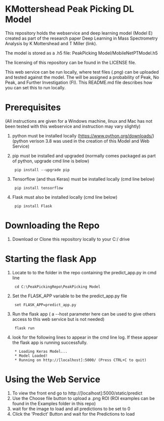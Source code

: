 # KMottershead Peak Picking DL Model

This repository holds the webservice and deep learning model (Model E) created as part of the research paper Deep Learning in Mass Spectrometry Analysis by K Mottershead and T Miller (link).

The model is stored as a .h5 file: PeakPicking Model/MobileNetPTModel.h5

The licensing of this repository can be found in the LICENSE file.

This web service can be run locally, where test files (.png) can be uploaded and tested against the model. The will be assigned a probability of Peak, No Peak, and Further Investigation (FI). This README.md file describes how you can set this to run locally. 

# Prerequisites
(All instructions are given for a Windows machine, linux and Mac has not been tested with this webservice and instruction may vary slightly) 
1. python must be installed locally (https://www.python.org/downloads/) (python verison 3.8 was used in the creation of this Model and Web Service)
2. pip must be installed and upgraded (normally comes packaged as part of python, upgrade cmd line is below)

		pip install --upgrade pip
			
3. Tensorflow (and thus Keras) must be installed locally (cmd line below)

		pip install tensorflow

4. Flask must also be installed locally (cmd line below)

		pip install Flask
		
# Downloading the Repo
1. Download or Clone this repository locally to your C:/ drive 


# Starting the flask App
1. Locate to to the folder in the repo containing the predict_app.py in cmd line

		cd C:\PeakPickingRepo\PeakPicking Model
		
2. Set the FLASK_APP variable to be the predict_app.py file

		set FLASK_APP=predict_app.py
		
3. Run the flask app ( a --host parameter here can be used to give others access to this web service but is not needed)

		flask run
		
4. look for the following lines to appear in the cmd line log. If these appear the flask app is running successfully. 

		* Loading Keras Model...
		* Model Loaded!
		* Running on http://[localhost]:5000/ (Press CTRL+C to quit)
		
# Using the Web Service

1. To view the front end go to http://[localhost]:5000/static/predict
2. Use the Choose file button to upload a .png ROI (ROI examples can be found in the Examples folder in this repo)
4. wait for the image to load and all predictions to be set to 0
3. Click the 'Predict' Button and wait for the Predictions to load 

